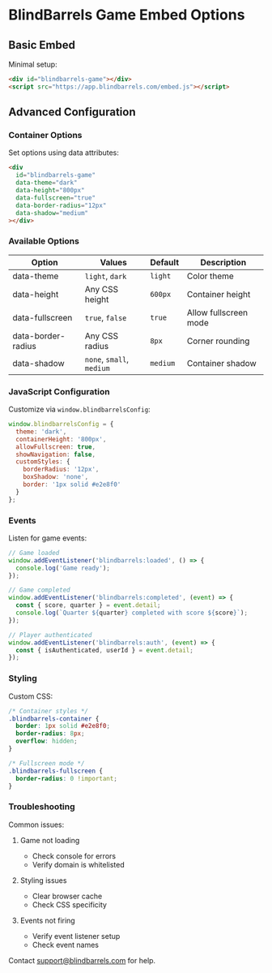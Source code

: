 # BlindBarrels Game Embed Options

## Basic Embed

Minimal setup:
```html
<div id="blindbarrels-game"></div>
<script src="https://app.blindbarrels.com/embed.js"></script>
```

## Advanced Configuration

### Container Options

Set options using data attributes:
```html
<div 
  id="blindbarrels-game"
  data-theme="dark"
  data-height="800px"
  data-fullscreen="true"
  data-border-radius="12px"
  data-shadow="medium"
></div>
```

### Available Options

| Option | Values | Default | Description |
|--------|---------|---------|-------------|
| data-theme | `light`, `dark` | `light` | Color theme |
| data-height | Any CSS height | `600px` | Container height |
| data-fullscreen | `true`, `false` | `true` | Allow fullscreen mode |
| data-border-radius | Any CSS radius | `8px` | Corner rounding |
| data-shadow | `none`, `small`, `medium` | `medium` | Container shadow |

### JavaScript Configuration

Customize via `window.blindbarrelsConfig`:
```javascript
window.blindbarrelsConfig = {
  theme: 'dark',
  containerHeight: '800px',
  allowFullscreen: true,
  showNavigation: false,
  customStyles: {
    borderRadius: '12px',
    boxShadow: 'none',
    border: '1px solid #e2e8f0'
  }
};
```

### Events

Listen for game events:
```javascript
// Game loaded
window.addEventListener('blindbarrels:loaded', () => {
  console.log('Game ready');
});

// Game completed
window.addEventListener('blindbarrels:completed', (event) => {
  const { score, quarter } = event.detail;
  console.log(`Quarter ${quarter} completed with score ${score}`);
});

// Player authenticated
window.addEventListener('blindbarrels:auth', (event) => {
  const { isAuthenticated, userId } = event.detail;
});
```

### Styling

Custom CSS:
```css
/* Container styles */
.blindbarrels-container {
  border: 1px solid #e2e8f0;
  border-radius: 8px;
  overflow: hidden;
}

/* Fullscreen mode */
.blindbarrels-fullscreen {
  border-radius: 0 !important;
}
```

### Troubleshooting

Common issues:

1. Game not loading
   - Check console for errors
   - Verify domain is whitelisted

2. Styling issues
   - Clear browser cache
   - Check CSS specificity

3. Events not firing
   - Verify event listener setup
   - Check event names

Contact support@blindbarrels.com for help.</content>